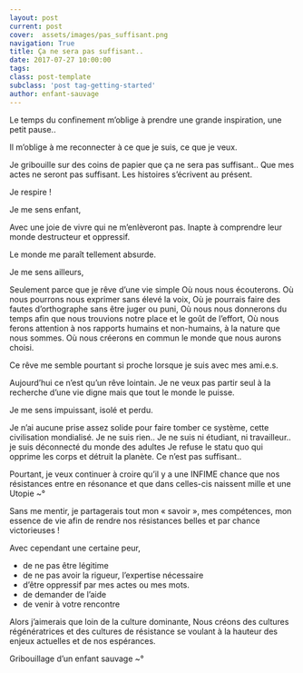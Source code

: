 ```yaml
---
layout: post
current: post
cover:  assets/images/pas_suffisant.png
navigation: True
title: Ça ne sera pas suffisant..
date: 2017-07-27 10:00:00
tags: 
class: post-template
subclass: 'post tag-getting-started'
author: enfant-sauvage
---
```


Le temps du confinement m’oblige à prendre une grande inspiration, une petit pause..

Il m’oblige à me reconnecter à ce que je suis, ce que je veux.

Je gribouille sur des coins de papier que ça ne sera pas suffisant..
Que mes actes ne seront pas suffisant.
Les histoires s’écrivent au présent.  

Je respire !

Je me sens enfant,

Avec une joie de vivre qui ne m’enlèveront pas.
Inapte à comprendre leur monde destructeur et oppressif.

Le monde me paraît tellement absurde.

Je me sens ailleurs,

Seulement parce que je rêve d’une vie simple 
Où nous nous écouterons.
Où nous pourrons nous exprimer sans élevé la voix,
Où je pourrais faire des fautes d’orthographe sans être juger ou puni,
Où nous nous donnerons du temps afin que nous trouvions notre place et le goût de l’effort,
Où nous ferons attention à nos rapports humains et non-humains, à la nature que nous sommes.
Où nous créerons en commun le monde que nous aurons choisi.

Ce rêve me semble pourtant si proche lorsque je suis avec mes ami.e.s.

Aujourd’hui ce n’est qu’un rêve lointain.
Je ne veux pas partir seul à la recherche d’une vie digne mais que tout le monde le puisse.

Je me sens impuissant, isolé et perdu.

Je n’ai aucune prise assez solide pour faire tomber ce système, cette civilisation mondialisé.
Je ne suis rien..
Je ne suis ni étudiant, ni travailleur.. je suis déconnecté du monde des adultes
Je refuse le statu quo qui opprime les corps et détruit la planète.
Ce n’est pas suffisant..

Pourtant, je veux continuer à croire qu’il y a une INFIME chance que nos résistances entre en résonance et que dans celles-cis naissent mille et une Utopie ~° 

Sans me mentir, je partagerais tout mon « savoir », mes compétences, mon essence de vie afin de rendre nos résistances belles et par chance victorieuses !

Avec cependant une certaine peur, 
- de ne pas être légitime
- de ne pas avoir la rigueur, l’expertise nécessaire
- d’être oppressif par mes actes ou mes mots.
- de demander de l’aide 
- de venir à votre rencontre

Alors j’aimerais que loin de la culture dominante, 
Nous créons des cultures régénératrices et des cultures de résistance se voulant à la hauteur des enjeux actuelles et de nos espérances.

Gribouillage d’un enfant sauvage ~°
